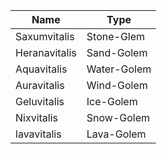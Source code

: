 | Name | Type |
-------|---------|
| Saxumvitalis | Stone-Glem |
| Heranavitalis | Sand-Golem | 
| Aquavitalis | Water-Golem |
| Auravitalis | Wind-Golem |
| Geluvitalis | Ice-Golem |
| Nixvitalis | Snow-Golem | 
| lavavitalis | Lava-Golem |

